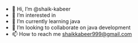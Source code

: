 - 👋 Hi, I’m @shaik-kabeer
- 👀 I’m interested in 
- 🌱 I’m currently learning java 
- 💞️ I’m looking to collaborate on java development 
- 📫 How to reach me shaikkabeer999@gmail.com

<!---
shaik-kabeer/shaik-kabeer is a ✨ special ✨ repository because its `README.md` (this file) appears on your GitHub profile.
You can click the Preview link to take a look at your changes.
--->
